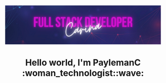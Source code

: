 ![Banner](https://github.com/PaylemanC/PaylemanC/blob/main/2.png)
<h1 align="center"> Hello world, I'm PaylemanC :woman_technologist::wave: </h1>

<!--
**PaylemanC/PaylemanC** is a ✨ _special_ ✨ repository because its `README.md` (this file) appears on your GitHub profile.

Here are some ideas to get you started:

- 🔭 I’m currently working on ...
- 🌱 I’m currently learning ...
- 👯 I’m looking to collaborate on ...
- 🤔 I’m looking for help with ...
- 💬 Ask me about ...
- 📫 How to reach me: ...
- 😄 Pronouns: ...
- ⚡ Fun fact: ...
-->
